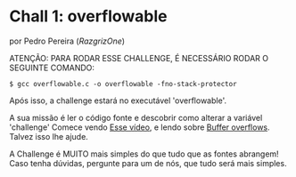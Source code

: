 # Chall 1: overflowable

por Pedro Pereira (_RazgrizOne_)

ATENÇÃO: PARA RODAR ESSE CHALLENGE, É NECESSÁRIO RODAR O SEGUINTE COMANDO:

    $ gcc overflowable.c -o overflowable -fno-stack-protector

Após isso, a challenge estará no executável 'overflowable'.

A sua missão é ler o código fonte e descobrir como alterar a variável 'challenge'
Comece vendo [Esse vídeo](https://www.youtube.com/watch?v=6jSKldt7Eqs&index=5&list=PLhixgUqwRTjxglIswKp9mpkfPNfHkzyeN), e lendo sobre [Buffer overflows](http://insecure.org/stf/smashstack.html). Talvez isso lhe ajude.

A Challenge é MUITO mais simples do que tudo que as fontes abrangem! Caso tenha dúvidas, pergunte para um de nós, que tudo será mais simples.
